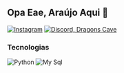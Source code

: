 ## Opa Eae, Araújo Aqui  👋
[![Instagram](https://img.shields.io/badge/Instagram-E4405F?style=for-the-badge&logo=instagram&logoColor=white)](https://www.instagram.com/ishikigame)
[![Discord, Dragons Cave](https://img.shields.io/badge/Discord-7289DA?style=for-the-badge&logo=discord&logoColor=white)](https://discord.gg/3Bky8a49Sa)

### Tecnologias

![Python](https://img.shields.io/badge/Python-3776AB?style=for-the-badge&logo=python&logoColor=white)
![My Sql](https://img.shields.io/badge/MySQL-005C84?style=for-the-badge&logo=mysql&logoColor=white)
